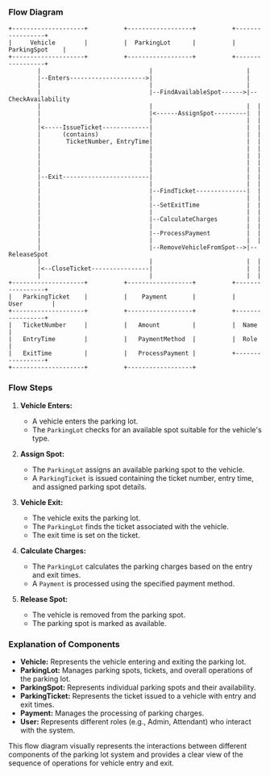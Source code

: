 
### Flow Diagram

```plaintext
+--------------------+          +------------------+          +-----------------+
|     Vehicle        |          |  ParkingLot      |          |  ParkingSpot    |
+--------------------+          +------------------+          +-----------------+
        |                              |                          |
        |--Enters--------------------->|                          |
        |                              |                          |
        |                              |--FindAvailableSpot------>|--CheckAvailability
        |                              |                          |  |
        |                              |<------AssignSpot---------|  |
        |                              |                          |  |
        |<-----IssueTicket-------------|                          |  |
        |      (contains)              |                          |  |
        |       TicketNumber, EntryTime|                          |  |
        |                              |                          |  |
        |                              |                          |  |
        |                              |                          |  |
        |                              |                          |  |
        |--Exit------------------------|                          |  |
        |                              |                          |  |
        |                              |--FindTicket--------------|  |
        |                              |                          |  |
        |                              |--SetExitTime             |  |
        |                              |                          |  |
        |                              |--CalculateCharges        |  |
        |                              |                          |  |
        |                              |--ProcessPayment          |  |
        |                              |                          |  |
        |                              |--RemoveVehicleFromSpot-->|--ReleaseSpot
        |                              |                          |  |
        |<--CloseTicket----------------|                          |  |
        |                              |                          |  |
+--------------------+          +------------------+          +-----------------+
|   ParkingTicket    |          |    Payment       |          |     User        |
+--------------------+          +------------------+          +-----------------+
|   TicketNumber     |          |   Amount         |          |  Name           |
|   EntryTime        |          |   PaymentMethod  |          |  Role           |
|   ExitTime         |          |   ProcessPayment |          +-----------------+
+--------------------+          +------------------+          
```

### Flow Steps

1. **Vehicle Enters:**
    - A vehicle enters the parking lot.
    - The `ParkingLot` checks for an available spot suitable for the vehicle's type.

2. **Assign Spot:**
    - The `ParkingLot` assigns an available parking spot to the vehicle.
    - A `ParkingTicket` is issued containing the ticket number, entry time, and assigned parking spot details.

3. **Vehicle Exit:**
    - The vehicle exits the parking lot.
    - The `ParkingLot` finds the ticket associated with the vehicle.
    - The exit time is set on the ticket.

4. **Calculate Charges:**
    - The `ParkingLot` calculates the parking charges based on the entry and exit times.
    - A `Payment` is processed using the specified payment method.

5. **Release Spot:**
    - The vehicle is removed from the parking spot.
    - The parking spot is marked as available.

### Explanation of Components

- **Vehicle:** Represents the vehicle entering and exiting the parking lot.
- **ParkingLot:** Manages parking spots, tickets, and overall operations of the parking lot.
- **ParkingSpot:** Represents individual parking spots and their availability.
- **ParkingTicket:** Represents the ticket issued to a vehicle with entry and exit times.
- **Payment:** Manages the processing of parking charges.
- **User:** Represents different roles (e.g., Admin, Attendant) who interact with the system.

This flow diagram visually represents the interactions between different components of the parking lot system and provides a clear view of the sequence of operations for vehicle entry and exit.